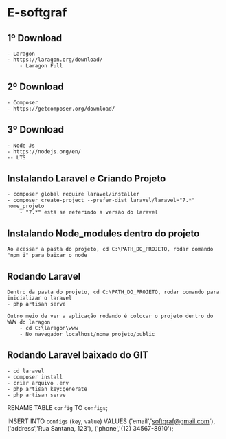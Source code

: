 # E-softgraf  

## 1º Download  
    - Laragon
    - https://laragon.org/download/  
        - Laragon Full  

## 2º Download  
    - Composer  
    - https://getcomposer.org/download/  

## 3º Download  
    - Node Js  
    - https://nodejs.org/en/  
    -- LTS

## Instalando Laravel e Criando Projeto  
    - composer global require laravel/installer  
    - composer create-project --prefer-dist laravel/laravel="7.*" nome_projeto  
        - "7.*" está se referindo a versão do laravel  

## Instalando Node_modules dentro do projeto  
    Ao acessar a pasta do projeto, cd C:\PATH_DO_PROJETO, rodar comando "npm i" para baixar o node  

## Rodando Laravel  
    Dentro da pasta do projeto, cd C:\PATH_DO_PROJETO, rodar comando para inicializar o laravel  
    - php artisan serve  
      
    Outro meio de ver a aplicação rodando é colocar o projeto dentro do WWW do laragon  
        - cd C:\laragon\www
        - No navegador localhost/nome_projeto/public

## Rodando Laravel baixado do GIT  
    - cd laravel
    - composer install
    - criar arquivo .env
    - php artisan key:generate
    - php artisan serve  


RENAME TABLE `config` TO `configs`;

INSERT INTO `configs` (`key`, `value`) VALUES
	('email','softgraf@gmail.com'),
	('address','Rua Santana, 123'),
	('phone','(12) 34567-8910');
    